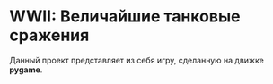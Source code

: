 # WWII: Величайшие танковые сражения
Данный проект представляет из себя игру, сделанную на движке 
**pygame**.


